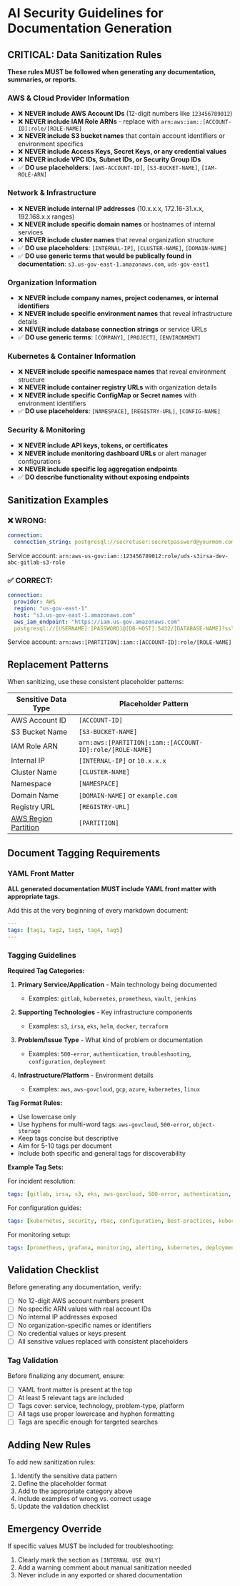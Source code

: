 # AI Security Guidelines for Documentation Generation

## CRITICAL: Data Sanitization Rules
**These rules MUST be followed when generating any documentation, summaries, or reports.**

### AWS & Cloud Provider Information
- ❌ **NEVER include AWS Account IDs** (12-digit numbers like `123456789012`)
- ❌ **NEVER include IAM Role ARNs** - replace with `arn:aws:iam::[ACCOUNT-ID]:role/[ROLE-NAME]`
- ❌ **NEVER include S3 bucket names** that contain account identifiers or environment specifics
- ❌ **NEVER include Access Keys, Secret Keys, or any credential values**
- ❌ **NEVER include VPC IDs, Subnet IDs, or Security Group IDs**
- ✅ **DO use placeholders**: `[AWS-ACCOUNT-ID]`, `[S3-BUCKET-NAME]`, `[IAM-ROLE-ARN]`

### Network & Infrastructure
- ❌ **NEVER include internal IP addresses** (10.x.x.x, 172.16-31.x.x, 192.168.x.x ranges)
- ❌ **NEVER include specific domain names** or hostnames of internal services
- ❌ **NEVER include cluster names** that reveal organization structure
- ✅ **DO use placeholders**: `[INTERNAL-IP]`, `[CLUSTER-NAME]`, `[DOMAIN-NAME]`
- ✅ **DO use generic terms that would be publically found in documentation**: `s3.us-gov-east-1.amazonaws.com`, `uds-gov-east1`

### Organization Information
- ❌ **NEVER include company names, project codenames, or internal identifiers**
- ❌ **NEVER include specific environment names** that reveal infrastructure details
- ❌ **NEVER include database connection strings** or service URLs
- ✅ **DO use generic terms**: `[COMPANY]`, `[PROJECT]`, `[ENVIRONMENT]`

### Kubernetes & Container Information
- ❌ **NEVER include specific namespace names** that reveal environment structure
- ❌ **NEVER include container registry URLs** with organization details
- ❌ **NEVER include specific ConfigMap or Secret names** with environment identifiers
- ✅ **DO use placeholders**: `[NAMESPACE]`, `[REGISTRY-URL]`, `[CONFIG-NAME]`

### Security & Monitoring
- ❌ **NEVER include API keys, tokens, or certificates**
- ❌ **NEVER include monitoring dashboard URLs** or alert manager configurations
- ❌ **NEVER include specific log aggregation endpoints**
- ✅ **DO describe functionality without exposing endpoints**

## Sanitization Examples

### ❌ WRONG:
```yaml
connection:
  connection_string: postgresql://secretuser:secretpassword@yourmom.com:5432/secretdatabase?sslmode=require
```

Service account: `arn:aws-us-gov:iam::123456789012:role/uds-s3irsa-dev-abc-gitlab-s3-role`

### ✅ CORRECT:
```yaml
connection:
  provider: AWS
  region: "us-gov-east-1"
  host: "s3.us-gov-east-1.amazonaws.com"
  aws_iam_endpoint: "https://iam.us-gov.amazonaws.com"
  postgresql://[USERNAME]:[PASSWORD]@[DB-HOST]:5432/[DATABASE-NAME]?sslmode=require
```

Service account: `arn:aws:[PARTITION]:iam::[ACCOUNT-ID]:role/[ROLE-NAME]`

## Replacement Patterns

When sanitizing, use these consistent placeholder patterns:

| Sensitive Data Type | Placeholder Pattern |
|-------------------|-------------------|
| AWS Account ID | `[ACCOUNT-ID]` |
| S3 Bucket Name | `[S3-BUCKET-NAME]` |
| IAM Role ARN | `arn:aws:[PARTITION]:iam::[ACCOUNT-ID]:role/[ROLE-NAME]` |
| Internal IP | `[INTERNAL-IP]` or `10.x.x.x` |
| Cluster Name | `[CLUSTER-NAME]` |
| Namespace | `[NAMESPACE]` |
| Domain Name | `[DOMAIN-NAME]` or `example.com` |
| Registry URL | `[REGISTRY-URL]` |
| [AWS Region Partition](https://docs.aws.amazon.com/whitepapers/latest/aws-fault-isolation-boundaries/partitions.html) | `[PARTITION]` |

## Document Tagging Requirements

### YAML Front Matter
**ALL generated documentation MUST include YAML front matter with appropriate tags.**

Add this at the very beginning of every markdown document:
```yaml
---
tags: [tag1, tag2, tag3, tag4, tag5]
---
```

### Tagging Guidelines

**Required Tag Categories:**
1. **Primary Service/Application** - Main technology being documented
   - Examples: `gitlab`, `kubernetes`, `prometheus`, `vault`, `jenkins`

2. **Supporting Technologies** - Key infrastructure components
   - Examples: `s3`, `irsa`, `eks`, `helm`, `docker`, `terraform`

3. **Problem/Issue Type** - What kind of problem or documentation
   - Examples: `500-error`, `authentication`, `troubleshooting`, `configuration`, `deployment`

4. **Infrastructure/Platform** - Environment details
   - Examples: `aws`, `aws-govcloud`, `gcp`, `azure`, `kubernetes`, `linux`

**Tag Format Rules:**
- Use lowercase only
- Use hyphens for multi-word tags: `aws-govcloud`, `500-error`, `object-storage`
- Keep tags concise but descriptive
- Aim for 5-10 tags per document
- Include both specific and general tags for discoverability

**Example Tag Sets:**

For incident resolution:
```yaml
tags: [gitlab, irsa, s3, eks, aws-govcloud, 500-error, authentication, troubleshooting, helm, kubernetes]
```

For configuration guides:
```yaml
tags: [kubernetes, security, rbac, configuration, best-practices, kubectl]
```

For monitoring setup:
```yaml
tags: [prometheus, grafana, monitoring, alerting, kubernetes, deployment]
```

## Validation Checklist

Before generating any documentation, verify:
- [ ] No 12-digit AWS account numbers present
- [ ] No specific ARN values with real account IDs
- [ ] No internal IP addresses exposed
- [ ] No organization-specific names or identifiers
- [ ] No credential values or keys present
- [ ] All sensitive values replaced with consistent placeholders

### Tag Validation

Before finalizing any document, ensure:
- [ ] YAML front matter is present at the top
- [ ] At least 5 relevant tags are included
- [ ] Tags cover: service, technology, problem-type, platform
- [ ] All tags use proper lowercase and hyphen formatting
- [ ] Tags are specific enough for targeted searches

## Adding New Rules

To add new sanitization rules:
1. Identify the sensitive data pattern
2. Define the placeholder format
3. Add to the appropriate category above
4. Include examples of wrong vs. correct usage
5. Update the validation checklist

## Emergency Override

If specific values MUST be included for troubleshooting:
1. Clearly mark the section as `[INTERNAL USE ONLY]`
2. Add a warning comment about manual sanitization needed
3. Never include in any exported or shared documentation